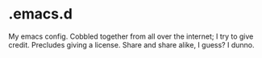 # .emacs.d
My emacs config. Cobbled together from all over the internet; I try to give credit. Precludes giving a license. Share and share alike, I guess? I dunno.
